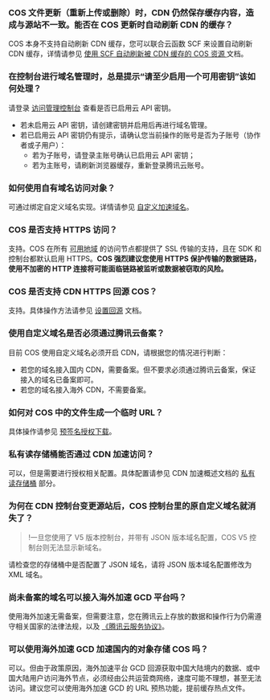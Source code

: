 ### COS 文件更新（重新上传或删除）时，CDN 仍然保存缓存内容，造成与源站不一致。能否在 COS 更新时自动刷新 CDN 的缓存？

COS 本身不支持自动刷新 CDN 缓存，您可以联合云函数 SCF 来设置自动刷新 CDN 缓存，详情请参见 [使用 SCF 自动刷新被 CDN 缓存的 COS 资源 ](https://cloud.tencent.com/document/product/436/30434) 文档。

### 在控制台进行域名管理时，总是提示“请至少启用一个可用密钥”该如何处理？

请登录 [访问管理控制台](https://console.cloud.tencent.com/cam/capi) 查看是否已启用云 API 密钥。

- 若未启用云 API 密钥，请创建密钥并启用后再进行域名管理。
- 若已启用云 API 密钥仍有提示，请确认您当前操作的账号是否为子账号（协作者或子用户）：
  - 若为子账号，请登录主账号确认已启用云 API 密钥；
  - 若为主账号，请刷新浏览器缓存，重新登录腾讯云账号。

### 如何使用自有域名访问对象？

可通过绑定自定义域名实现。详情请参见 [自定义加速域名](https://cloud.tencent.com/document/product/436/18424#.E8.87.AA.E5.AE.9A.E4.B9.89.E5.8A.A0.E9.80.9F.E5.9F.9F.E5.90.8D)。

### COS 是否支持 HTTPS 访问？

支持。COS 在所有 [可用地域](https://cloud.tencent.com/document/product/436/6224) 的访问节点都提供了 SSL 传输的支持，且在 SDK 和控制台都默认启用 HTTPS。**COS 强烈建议您使用 HTTPS 保护传输的数据链路，使用不加密的 HTTP 连接将可能面临链路被监听或数据被窃取的风险。**

### COS 是否支持 CDN HTTPS 回源 COS？

支持。具体操作方法请参见 [设置回源](https://cloud.tencent.com/document/product/436/13310) 文档。

### 使用自定义域名是否必须通过腾讯云备案？
目前 COS 使用自定义域名必须开启 CDN，请根据您的情况进行判断：

- 若您的域名接入国内 CDN，需要备案。但不要求必须通过腾讯云备案，保证接入的域名已备案即可。
- 若您的域名接入海外 CDN，不需要备案。

### 如何对 COS 中的文件生成一个临时 URL？

具体操作请参见 [预签名授权下载](https://cloud.tencent.com/document/product/436/14116)。

### 私有读存储桶能否通过 CDN 加速访问？

可以，但是需要进行授权相关配置。具体配置请参见 CDN 加速概述文档的 [私有读存储桶](https://cloud.tencent.com/document/product/436/18669#.E7.A7.81.E6.9C.89.E8.AF.BB.E5.AD.98.E5.82.A8.E6.A1.B6) 部分。

### 为何在 CDN 控制台变更源站后，COS 控制台里的原自定义域名就消失了？
>!一旦您使用了 V5 版本控制台，并带有 JSON 版本域名配置，COS  V5 控制台则无法显示新域名。

请检查您的存储桶中是否配置了 JSON 域名，请将 JSON 版本域名配置修改为 XML 域名。


<a id="gcd"></a>
### 尚未备案的域名可以接入海外加速 GCD 平台吗？

使用海外加速无需备案，但需要注意，您在腾讯云上存放的数据和操作行为仍需遵守相关国家的法律法规，以及 [《腾讯云服务协议》](https://cloud.tencent.com/document/product/301/1967)。

### 可以使用海外加速 GCD 加速国内的对象存储 COS 吗？

可以。但由于政策原因，海外加速平台 GCD 回源获取中国大陆境内的数据、或中国大陆用户访问海外节点，必须经由公共运营商网络，速度可能不理想，甚至无法访问。建议您可以使用海外加速 GCD 的 URL 预热功能，提前缓存热点文件。

